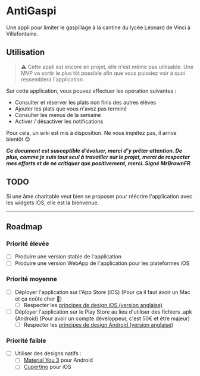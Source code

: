 # AntiGaspi

Une appli pour limiter le gaspillage à la cantine du lycée Léonard de Vinci à Villefontaine.

## Utilisation

> :warning: Cette appli est encore en projet, elle n'est même pas utilisable. Une MVP va sortir le plus tôt possible afin que vous puissiez voir à quoi ressemblera l'application.

Sur cette application, vous pouvez effectuer les opération suivantes :

- Consulter et réserver les plats non finis des autres élèves
- Ajouter les plats que vous n'avez pas terminé
- Consulter les menus de la semaine
- Activer / désactiver les notifications

Pour cela, un wiki est mis à disposition. Ne vous inqiétez pas, il arrive bientôt :wink:

***Ce document est susceptible d'évoluer, merci d'y prêter attention. De plus, comme je suis tout seul à travailler sur le projet, merci de respecter mes efforts et de ne critiquer que positivement, merci. Signé MrBrownFR***

## TODO

Si une âme charitable veut bien se proposer pour réécrire l'application avec les widgets iOS, elle est la bienvenue.

***

## Roadmap

### Priorité élevée

- [ ] Produire une version stable de l'application
- [ ] Produire une version WebApp de l'application pour les plateformes iOS

### Priorité moyenne

- [ ] Déployer l'application sur l'App Store (iOS) (Pour ça il faut avoir un Mac et ça coûte cher :smiling_face_with_tear:)
  - [ ] Respecter les [principes de design iOS (version anglaise)](https://developer.apple.com/design/human-interface-guidelines/ios/overview/themes/)
- [ ] Déployer l'application sur le Play Store au lieu d'utiliser des fichiers .apk (Android) (Pour avoir un compte développeur, c'est 50€ et être majeur)
  - [ ] Respecter les [principes de design Android (version anglaise)](https://developer.android.com/design)

### Priorité faible

- [ ] Utiliser des designs natifs :
  - [ ] [Material You 3](https://m3.material.io/) pour Android
  - [ ] [Cupertino](https://docs.flutter.dev/development/ui/widgets/cupertino) pour iOS
